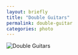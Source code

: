 ```yaml
---
layout: briefly
title: "Double Guitars"  
permalink: double-guitar
categories: photo
---
```


![Double Guitars](http://jonkit.ca/cdn/double-guitars.jpeg)